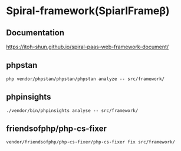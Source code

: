 # Spiral-framework(SpiarlFrameβ)

## Documentation

https://itoh-shun.github.io/spiral-paas-web-framework-document/

## phpstan
~~~
php vendor/phpstan/phpstan/phpstan analyze -- src/framework/
~~~


## phpinsights
~~~
./vendor/bin/phpinsights analyse -- src/framework/
~~~


## friendsofphp/php-cs-fixer
~~~
vendor/friendsofphp/php-cs-fixer/php-cs-fixer fix src/framework/
~~~